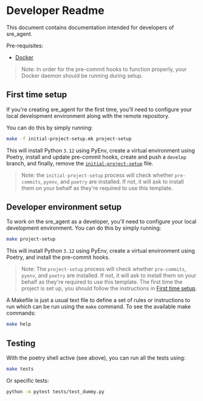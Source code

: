 # Developer Readme

This document contains documentation intended for developers of sre_agent.

Pre-requisites:

- [Docker](https://docs.docker.com/engine/install/)

> Note: In order for the pre-commit hooks to function properly, your Docker daemon should be running during setup.

## First time setup
If you're creating sre_agent for the first time, you'll need to configure your local development environment along with the remote repository.

You can do this by simply running:

```bash
make -f initial-project-setup.mk project-setup
```

This will install Python `3.12` using PyEnv, create a virtual environment using Poetry, install and update pre-commit hooks, create and push a `develop` branch, and finally, remove the [`initial-project-setup`](initial-project-setup.mk) file.

> Note: the `initial-project-setup` process will check whether `pre-commits`, `pyenv`, and `poetry` are installed. If not, it will ask to install them on your behalf as they're required to use this template.

## Developer environment setup

To work on the sre_agent as a developer, you'll need to configure your local development environment. You can do this by simply running:
```bash
make project-setup
```
This will install Python `3.12` using PyEnv, create a virtual environment using Poetry, and install the pre-commit hooks.

> Note: The `project-setup` process will check whether `pre-commits`, `pyenv`, and `poetry` are installed. If not, it will ask to install them on your behalf as they're required to use this template.
> The first time the project is set up, you should follow the instructions in [First time setup](#first-time-setup).


A Makefile is just a usual text file to define a set of rules or instructions to run which can be run using the `make` command. To see the available make commands:
```bash
make help
```

## Testing

With the poetry shell active (see above), you can run all the tests using:

```bash
make tests
```

Or specific tests:

```bash
python -m pytest tests/test_dummy.py
```
